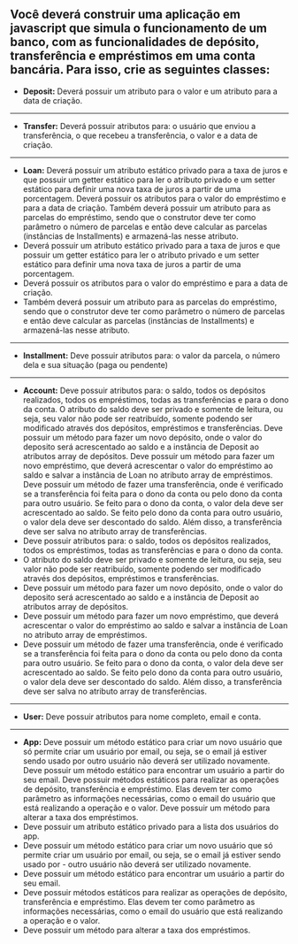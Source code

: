 ## Você deverá construir uma aplicação em javascript que simula o funcionamento de um banco, com as funcionalidades de depósito, transferência e empréstimos em uma conta bancária. Para isso, crie as seguintes classes:

- **Deposit:** Deverá possuir um atributo para o valor e um atributo para a data de criação.
---
- **Transfer:** Deverá possuir atributos para: o usuário que enviou a transferência, o que recebeu a transferência, o valor e a data de criação.
---
- **Loan:** Deverá possuir um atributo estático privado para a taxa de juros e que possuir um getter estático para ler o atributo privado e um setter estático para definir uma nova taxa de juros a partir de uma porcentagem. Deverá possuir os atributos para o valor do empréstimo e para a data de criação. Também deverá possuir um atributo para as parcelas do empréstimo, sendo que o construtor deve ter como parâmetro o número de parcelas e então deve calcular as parcelas (instâncias de Installments) e armazená-las nesse atributo.
- Deverá possuir um atributo estático privado para a taxa de juros e que possuir um getter estático para ler o atributo privado e um setter estático para definir uma nova taxa de juros a partir de uma porcentagem.
- Deverá possuir os atributos para o valor do empréstimo e para a data de criação.
- Também deverá possuir um atributo para as parcelas do empréstimo, sendo que o construtor deve ter como parâmetro o número de parcelas e então deve calcular as parcelas (instâncias de Installments) e armazená-las nesse atributo.
---
- **Installment:** Deve possuir atributos para: o valor da parcela, o número dela e sua situação (paga ou pendente)
---
- **Account:** Deve possuir atributos para: o saldo, todos os depósitos realizados, todos os empréstimos, todas as transferências e para o dono da conta. O atributo do saldo deve ser privado e somente de leitura, ou seja, seu valor não pode ser reatribuído, somente podendo ser modificado através dos depósitos, empréstimos e transferências. Deve possuir um método para fazer um novo depósito, onde o valor do deposito será acrescentado ao saldo e a instância de Deposit ao atributos array de depósitos. Deve possuir um método para fazer um novo empréstimo, que deverá acrescentar o valor do empréstimo ao saldo e salvar a instância de Loan no atributo array de empréstimos. Deve possuir um método de fazer uma transferência, onde é verificado se a transferência foi feita para o dono da conta ou pelo dono da conta para outro usuário. Se feito para o dono da conta, o valor dela deve ser acrescentado ao saldo. Se feito pelo dono da conta para outro usuário, o valor dela deve ser descontado do saldo. Além disso, a transferência deve ser salva no atributo array de transferências.
- Deve possuir atributos para: o saldo, todos os depósitos realizados, todos os empréstimos, todas as transferências e para o dono da conta.
- O atributo do saldo deve ser privado e somente de leitura, ou seja, seu valor não pode ser reatribuído, somente podendo ser modificado através dos depósitos, empréstimos e transferências.
- Deve possuir um método para fazer um novo depósito, onde o valor do deposito será acrescentado ao saldo e a instância de Deposit ao atributos array de depósitos.
- Deve possuir um método para fazer um novo empréstimo, que deverá acrescentar o valor do empréstimo ao saldo e salvar a instância de Loan no atributo array de empréstimos.
- Deve possuir um método de fazer uma transferência, onde é verificado se a transferência foi feita para o dono da conta ou pelo dono da conta para outro usuário. Se feito para o dono da conta, o valor dela deve ser acrescentado ao saldo. Se feito pelo dono da conta para outro usuário, o valor dela deve ser descontado do saldo. Além disso, a transferência deve ser salva no atributo array de transferências.
---
- **User:** Deve possuir atributos para nome completo, email e conta.
---
- **App:** Deve possuir um método estático para criar um novo usuário que só permite criar um usuário por email, ou seja, se o email já estiver sendo usado por outro usuário não deverá ser utilizado novamente. Deve possuir um método estático para encontrar um usuário a partir do seu email. Deve possuir métodos estáticos para realizar as operações de depósito, transferência e empréstimo. Elas devem ter como parâmetro as informações necessárias, como o email do usuário que está realizando a operação e o valor. Deve possuir um método para alterar a taxa dos empréstimos.
- Deve possuir um atributo estático privado para a lista dos usuários do app.
- Deve possuir um método estático para criar um novo usuário que só permite criar um usuário por email, ou seja, se o email já estiver sendo usado por - outro usuário não deverá ser utilizado novamente.
- Deve possuir um método estático para encontrar um usuário a partir do seu email.
- Deve possuir métodos estáticos para realizar as operações de depósito, transferência e empréstimo. Elas devem ter como parâmetro as informações necessárias, como o email do usuário que está realizando a operação e o valor.
- Deve possuir um método para alterar a taxa dos empréstimos.